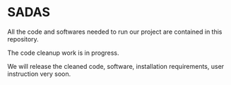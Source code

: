 # SADAS

All the code and softwares needed to run our project are contained in this repository.

The code cleanup work is in progress.

We will release the cleaned code, software, installation requirements, user instruction very soon. 
